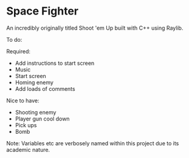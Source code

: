 # Space Fighter
An incredibly originally titled Shoot 'em Up built with C++ using Raylib.

To do:


Required:
- Add instructions to start screen
- Music
- Start screen
- Homing enemy
- Add loads of comments

Nice to have:

- Shooting enemy
- Player gun cool down
- Pick ups
- Bomb


Note: Variables etc are verbosely named within this project due to its academic nature.